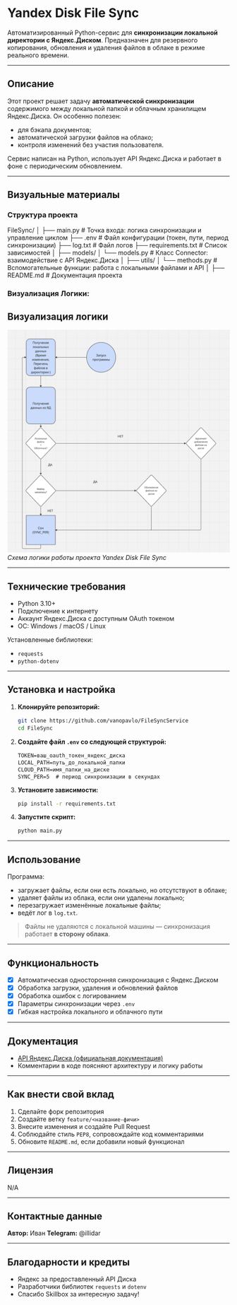# Yandex Disk File Sync

Автоматизированный Python-сервис для **синхронизации локальной директории с Яндекс.Диском**.
Предназначен для резервного копирования, обновления и удаления файлов в облаке в режиме реального времени.

---

## Описание

Этот проект решает задачу **автоматической синхронизации** содержимого между локальной папкой и облачным хранилищем Яндекс.Диска.
Он особенно полезен:
- для бэкапа документов;
- автоматической загрузки файлов на облако;
- контроля изменений без участия пользователя.

Сервис написан на Python, использует API Яндекс.Диска и работает в фоне с периодическим обновлением.

---

## Визуальные материалы

### Структура проекта
FileSync/
│
├── main.py                  # Точка входа: логика синхронизации и управление циклом
├── .env                     # Файл конфигурации (токен, пути, период синхронизации)
├── log.txt                  # Файл логов
├── requirements.txt         # Список зависимостей
│
├── models/
│   └── models.py            # Класс Connector: взаимодействие с API Яндекс.Диска
│
├── utils/
│   └── methods.py           # Вспомогательные функции: работа с локальными файлами и API
│
├── README.md                # Документация проекта

### Визуализация Логики:
## Визуализация логики

![Логика синхронизации](images/ВизуализацияЛогики.png)
_Схема логики работы проекта Yandex Disk File Sync_

---

## Технические требования

- Python 3.10+
- Подключение к интернету
- Аккаунт Яндекс.Диска с доступным OAuth токеном
- ОС: Windows / macOS / Linux

Установленные библиотеки:
- `requests`
- `python-dotenv`

---

## Установка и настройка

1. **Клонируйте репозиторий:**

    ```bash
    git clone https://github.com/vanopavlo/FileSyncService
    cd FileSync
    ```

2. **Создайте файл `.env` со следующей структурой:**

    ```env
    TOKEN=ваш_oauth_токен_яндекс_диска
    LOCAL_PATH=путь_до_локальной_папки
    CLOUD_PATH=имя_папки_на_диске
    SYNC_PER=5  # период синхронизации в секундах
    ```

3. **Установите зависимости:**

    ```bash
    pip install -r requirements.txt
    ```

4. **Запустите скрипт:**

    ```bash
    python main.py
    ```

---

## Использование

Программа:
- загружает файлы, если они есть локально, но отсутствуют в облаке;
- удаляет файлы из облака, если они удалены локально;
- перезагружает изменённые локальные файлы;
- ведёт лог в `log.txt`.

> Файлы не удаляются с локальной машины — синхронизация работает **в сторону облака**.

---

## Функциональность

- [x] Автоматическая односторонняя синхронизация с Яндекс.Диском
- [x] Обработка загрузки, удаления и обновлений файлов
- [x] Обработка ошибок с логированием
- [x] Параметры синхронизации через `.env`
- [x] Гибкая настройка локального и облачного пути

---

## Документация

- [API Яндекс.Диска (официальная документация)](https://yandex.ru/dev/disk-api/doc/ru/)
- Комментарии в коде поясняют архитектуру и логику работы

---

## Как внести свой вклад

1. Сделайте форк репозитория
2. Создайте ветку `feature/<название-фичи>`
3. Внесите изменения и создайте Pull Request
4. Соблюдайте стиль `PEP8`, сопровождайте код комментариями
5. Обновите `README.md`, если добавили новый функционал

---

## Лицензия

N/A

---

## Контактные данные

**Автор:** Иван 
**Telegram:** @illidar


---

## Благодарности и кредиты

- Яндекс за предоставленный API Диска
- Разработчики библиотек `requests` и `dotenv`
- Спасибо Skillbox за интересную задачу!
